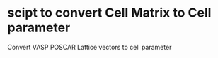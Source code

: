 # scipt to convert Cell Matrix to Cell parameter
Convert VASP POSCAR Lattice vectors to cell parameter
